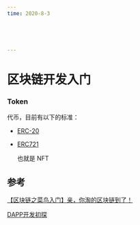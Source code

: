 ```yaml
---
time: 2020-8-3





---
```




# 区块链开发入门

### Token

代币，目前有以下的标准：

- [ERC-20](https://theethereum.wiki/erc20_token_standard/)

- [ERC721](https://ethereum.org/en/developers/docs/standards/tokens/erc-721/)

  也就是 NFT





## 参考

[【区块链之菜鸟入门】亲，你淘的区块链到了！](https://developer.aliyun.com/article/60131)

[DAPP开发初探](https://blog.csdn.net/qq_33764491/article/details/80570266)


